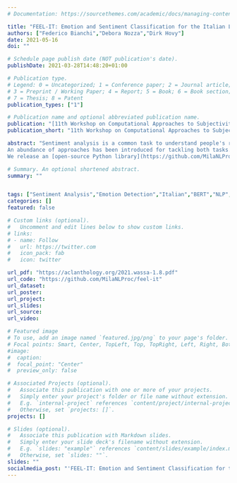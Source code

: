 ```yaml
---
# Documentation: https://sourcethemes.com/academic/docs/managing-content/

title: "FEEL-IT: Emotion and Sentiment Classification for the Italian Language"
authors: ["Federico Bianchi","Debora Nozza","Dirk Hovy"]
date: 2021-05-16
doi: ""

# Schedule page publish date (NOT publication's date).
publishDate: 2021-03-28T14:48:20+01:00

# Publication type.
# Legend: 0 = Uncategorized; 1 = Conference paper; 2 = Journal article;
# 3 = Preprint / Working Paper; 4 = Report; 5 = Book; 6 = Book section;
# 7 = Thesis; 8 = Patent
publication_types: ["1"]

# Publication name and optional abbreviated publication name.
publication: "[11th Workshop on Computational Approaches to Subjectivity, Sentiment and Social Media Analysis](https://wt-public.emm4u.eu/wassa2021/)"
publication_short: "11th Workshop on Computational Approaches to Subjectivity, Sentiment and Social Media Analysis at EACL 2021"

abstract: "Sentiment analysis is a common task to understand people's reactions online. Still, we often need more nuanced information: is the post negative because the user is angry or because they are sad?
An abundance of approaches has been introduced for tackling both tasks. However, at least for Italian, they all treat only one of the tasks at a time. We introduce FEEL-IT, a novel benchmark corpus of Italian Twitter posts annotated with four basic emotions: **anger**, **fear**, **joy**, **sadness**. By collapsing them, we can also do sentiment analysis. We evaluate our corpus on benchmark datasets for both emotion and sentiment classification,  obtaining competitive results.
We release an [open-source Python library](https://github.com/MilaNLProc/feel-it), so researchers can use a model trained on FEEL-IT for inferring both sentiments and emotions from Italian text."

# Summary. An optional shortened abstract.
summary: ""


tags: ["Sentiment Analysis","Emotion Detection","Italian","BERT","NLP", "dataset"]
categories: []
featured: false

# Custom links (optional).
#   Uncomment and edit lines below to show custom links.
# links:
# - name: Follow
#   url: https://twitter.com
#   icon_pack: fab
#   icon: twitter

url_pdf: "https://aclanthology.org/2021.wassa-1.8.pdf"
url_code: "https://github.com/MilaNLProc/feel-it"
url_dataset:
url_poster:
url_project:
url_slides:
url_source:
url_video:

# Featured image
# To use, add an image named `featured.jpg/png` to your page's folder.
# Focal points: Smart, Center, TopLeft, Top, TopRight, Left, Right, BottomLeft, Bottom, BottomRight.
#image:
#  caption:
#  focal_point: "Center"
#  preview_only: false

# Associated Projects (optional).
#   Associate this publication with one or more of your projects.
#   Simply enter your project's folder or file name without extension.
#   E.g. `internal-project` references `content/project/internal-project/index.md`.
#   Otherwise, set `projects: []`.
projects: []

# Slides (optional).
#   Associate this publication with Markdown slides.
#   Simply enter your slide deck's filename without extension.
#   E.g. `slides: "example"` references `content/slides/example/index.md`.
#   Otherwise, set `slides: ""`.
slides: ""
socialmedia_post: "'FEEL-IT: Emotion and Sentiment Classification for the Italian Language' by Federico Bianchi, {@debora}, {@dirk} (2021) presents FEEL-IT, a novel model for Italian emotion detection and sentiment analysis."
---
```

